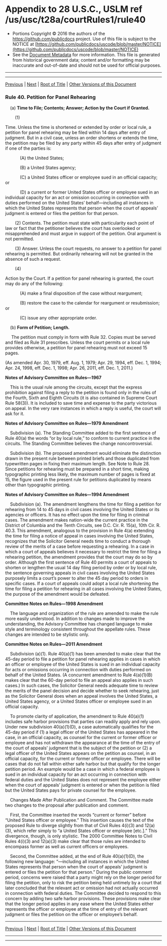 ---
---

# Appendix to 28 U.S.C., USLM ref /us/usc/t28a/courtRules1/rule40

* Portions Copyright © 2016 the authors of the https://github.com/publicdocs project.
  Use of this file is subject to the NOTICE at [https://github.com/publicdocs/uscode/blob/master/NOTICE](https://github.com/publicdocs/uscode/blob/master/NOTICE)
* See the [Document Metadata](././../../../..//README.md) for more information.
  This file is generated from historical government data; content and/or formatting may be inaccurate and out-of-date and should not be used for official purposes.

----------
----------

[Previous](./../../../..//us/usc/t28a/courtRules1/m__us_usc_t28a_courtRules1_rule39.md) | [Next](./../../../..//us/usc/t28a/courtRules1/m__us_usc_t28a_courtRules1_rule41.md) | [Root of Title](./../../../../) | [Other Versions of this Document](https://publicdocs.github.io/go/links?ns=uslm&ref=%2Fus%2Fusc%2Ft28a%2FcourtRules1%2Frule40)

### Rule 40. Petition for Panel Rehearing

    (a) __Time to File; Contents; Answer; Action by the Court if Granted.__ 

        (1)

 Time. Unless the time is shortened or extended by order or local rule, a petition for panel rehearing may be filed within 14 days after entry of judgment. But in a civil case, unless an order shortens or extends the time, the petition may be filed by any party within 45 days after entry of judgment if one of the parties is:

            (A) the United States;

            (B) a United States agency;

            (C) a United States officer or employee sued in an official capacity; or

            (D) a current or former United States officer or employee sued in an individual capacity for an act or omission occurring in connection with duties performed on the United States’ behalf—including all instances in which the United States represents that person when the court of appeals’ judgment is entered or files the petition for that person.

        (2) Contents. The petition must state with particularity each point of law or fact that the petitioner believes the court has overlooked or misapprehended and must argue in support of the petition. Oral argument is not permitted.

        (3) Answer. Unless the court requests, no answer to a petition for panel rehearing is permitted. But ordinarily rehearing will not be granted in the absence of such a request.

        (4)

 Action by the Court. If a petition for panel rehearing is granted, the court may do any of the following:

            (A) make a final disposition of the case without reargument;

            (B) restore the case to the calendar for reargument or resubmission; or

            (C) issue any other appropriate order.

    (b) __Form of Petition; Length.__ 

     The petition must comply in form with Rule 32. Copies must be served and filed as Rule 31 prescribes. Unless the court permits or a local rule provides otherwise, a petition for panel rehearing must not exceed 15 pages.

(As amended Apr. 30, 1979, eff. Aug. 1, 1979; Apr. 29, 1994, eff. Dec. 1, 1994; Apr. 24, 1998, eff. Dec. 1, 1998; Apr. 26, 2011, eff. Dec. 1, 2011.)

 __Notes of Advisory Committee on Rules—1967__ 

    This is the usual rule among the circuits, except that the express prohibition against filing a reply to the petition is found only in the rules of the Fourth, Sixth and Eighth Circuits (it is also contained in Supreme Court Rule 58(3)). It is included to save time and expense to the party victorious on appeal. In the very rare instances in which a reply is useful, the court will ask for it.

 __Notes of Advisory Committee on Rules—1979 Amendment__ 

    Subdivision (a). The Standing Committee added to the first sentence of Rule 40(a) the words “or by local rule,” to conform to current practice in the circuits. The Standing Committee believes the change noncontroversial.

    Subdivision (b). The proposed amendment would eliminate the distinction drawn in the present rule between printed briefs and those duplicated from typewritten pages in fixing their maximum length. See Note to Rule 28. Since petitions for rehearing must be prepared in a short time, making typographic printing less likely, the maximum number of pages is fixed at 15, the figure used in the present rule for petitions duplicated by means other than typographic printing.

 __Notes of Advisory Committee on Rules—1994 Amendment__ 

    Subdivision (a). The amendment lengthens the time for filing a petition for rehearing from 14 to 45 days in civil cases involving the United States or its agencies or officers. It has no effect upon the time for filing in criminal cases. The amendment makes nation-wide the current practice in the District of Columbia and the Tenth Circuits, see D.C. Cir. R. 15(a), 10th Cir. R. 40.3. This amendment, analogous to the provision in Rule 4(a) extending the time for filing a notice of appeal in cases involving the United States, recognizes that the Solicitor General needs time to conduct a thorough review of the merits of a case before requesting a rehearing. In a case in which a court of appeals believes it necessary to restrict the time for filing a rehearing petition, the amendment provides that the court may do so by order. Although the first sentence of Rule 40 permits a court of appeals to shorten or lengthen the usual 14 day filing period by order or by local rule, the sentence governing appeals in civil cases involving the United States purposely limits a court’s power to alter the 45 day period to orders in specific cases. If a court of appeals could adopt a local rule shortening the time for filing a petition for rehearing in all cases involving the United States, the purpose of the amendment would be defeated.

 __Committee Notes on Rules—1998 Amendment__ 

    The language and organization of the rule are amended to make the rule more easily understood. In addition to changes made to improve the understanding, the Advisory Committee has changed language to make style and terminology consistent throughout the appellate rules. These changes are intended to be stylistic only.

 __Committee Notes on Rules—2011 Amendment__ 

    Subdivision (a)(1). Rule 40(a)(1) has been amended to make clear that the 45-day period to file a petition for panel rehearing applies in cases in which an officer or employee of the United States is sued in an individual capacity for acts or omissions occurring in connection with duties performed on behalf of the United States. (A concurrent amendment to Rule 4(a)(1)(B) makes clear that the 60-day period to file an appeal also applies in such cases.) In such cases, the Solicitor General needs adequate time to review the merits of the panel decision and decide whether to seek rehearing, just as the Solicitor General does when an appeal involves the United States, a United States agency, or a United States officer or employee sued in an official capacity.

    To promote clarity of application, the amendment to Rule 40(a)(1) includes safe harbor provisions that parties can readily apply and rely upon. Under new subdivision 40(a)(1)(D), a case automatically qualifies for the 45-day period if (1) a legal officer of the United States has appeared in the case, in an official capacity, as counsel for the current or former officer or employee and has not withdrawn the appearance at the time of the entry of the court of appeals’ judgment that is the subject of the petition or (2) a legal officer of the United States appears on the petition as counsel, in an official capacity, for the current or former officer or employee. There will be cases that do not fall within either safe harbor but that qualify for the longer petition period. An example would be a case in which a federal employee is sued in an individual capacity for an act occurring in connection with federal duties and the United States does not represent the employee either when the court of appeals’ judgment is entered or when the petition is filed but the United States pays for private counsel for the employee.

    Changes Made After Publication and Comment. The Committee made two changes to the proposal after publication and comment.

    First, the Committee inserted the words “current or former” before “United States officer or employee.” This insertion causes the text of the proposed Rule to diverge slightly from that of Civil Rules 4(i)(3) and 12(a)(3), which refer simply to “a United States officer or employee \[etc.\].” This divergence, though, is only stylistic. The 2000 Committee Notes to Civil Rules 4(i)(3) and 12(a)(3) make clear that those rules are intended to encompass former as well as current officers or employees.

    Second, the Committee added, at the end of Rule 40(a)(1)(D), the following new language: “—including all instances in which the United States represents that person when the court of appeals’ judgment is entered or files the petition for that person.” During the public comment period, concerns were raised that a party might rely on the longer period for filing the petition, only to risk the petition being held untimely by a court that later concluded that the relevant act or omission had not actually occurred in connection with federal duties. The Committee decided to respond to this concern by adding two safe harbor provisions. These provisions make clear that the longer period applies in any ease where the United States either represents the officer or employee at the time of entry of the relevant judgment or files the petition on the officer or employee’s behalf.

----------

[Previous](./../../../..//us/usc/t28a/courtRules1/m__us_usc_t28a_courtRules1_rule39.md) | [Next](./../../../..//us/usc/t28a/courtRules1/m__us_usc_t28a_courtRules1_rule41.md) | [Root of Title](./../../../../) | [Other Versions of this Document](https://publicdocs.github.io/go/links?ns=uslm&ref=%2Fus%2Fusc%2Ft28a%2FcourtRules1%2Frule40)

----------
----------



